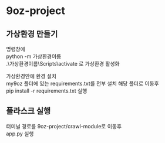 # 9oz-project

## 가상환경 만들기
명령창에  
python -m 가상환경이름  
.\가상환경이름\Scripts\activate 로 가상환경 활성화  

가상환경안에 환경 설치  
my9oz 폴더에 있는 requirements.txt를 전부 설치
해당 폴더로 이동후  
pip install -r requirements.txt 실행

## 플라스크 실행
터미널 경로를
9oz-project/crawl-module로 이동후  
app.py 실행

